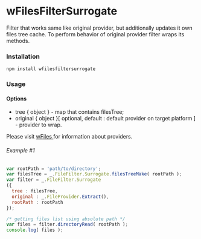 # wFilesFilterSurrogate

Filter that works same like original provider, but additionally updates it own files tree cache. To perform behavior of original provider
filter wraps its methods.

### Installation
```npm install wfilesfiltersurrogate ```

### Usage

#### Options
* tree { object } - map that contains filesTree;
* original  { object }[ optional, default : default provider on target platform ] - provider to wrap.

Please visit [ wFiles ]( https://github.com/Wandalen/wFiles ) for information about providers.

###### Example #1
```javascript
var rootPath = 'path/to/directory';
var filesTree = _.FileFilter.Surrogate.filesTreeMake( rootPath );
var filter = _.FileFilter.Surrogate
({
  tree : filesTree,
  original : _.FileProvider.Extract(),
  rootPath : rootPath
});

/* getting files list using absolute path */
var files = filter.directoryRead( rootPath );
console.log( files );
```





